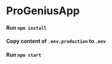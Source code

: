 # ProGeniusApp
#### Run `npm install`
#### Copy content of  `.env.production` to `.env`
#### Run `npm start`
